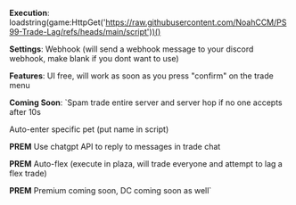 **Execution**: loadstring(game:HttpGet('https://raw.githubusercontent.com/NoahCCM/PS99-Trade-Lag/refs/heads/main/script'))()


**Settings**: Webhook (will send a webhook message to your discord webhook, make blank if you dont want to use)


**Features**: UI free, will work as soon as you press "confirm" on the trade menu


**Coming Soon**: 
  `Spam trade entire server and server hop if no one accepts after 10s 

  Auto-enter specific pet (put name in script) 
                 
  **PREM** Use chatgpt API to reply to messages in trade chat 
                 
  **PREM** Auto-flex (execute in plaza, will trade everyone and attempt to lag a flex trade) 
                 
  **PREM** Premium coming soon, DC coming soon as well`
